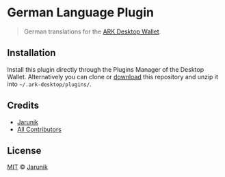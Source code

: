 # German Language Plugin

> German translations for the [ARK Desktop Wallet](https://ark.io/wallet).

## Installation

Install this plugin directly through the Plugins Manager of the Desktop Wallet. Alternatively you can clone or [download](https://github.com/jarunik/german-language-plugin/archive/master.zip) this repository and unzip it into `~/.ark-desktop/plugins/`.

## Credits

- [Jarunik](https://github.com/jarunik)
- [All Contributors](../../contributors)

## License

[MIT](LICENSE) © [Jarunik](https://github.com/jarunik)
